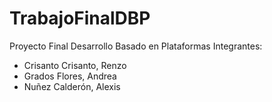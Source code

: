 # TrabajoFinalDBP
Proyecto Final Desarrollo Basado en Plataformas
Integrantes: 
* Crisanto Crisanto, Renzo
* Grados Flores, Andrea
* Nuñez Calderón, Alexis
